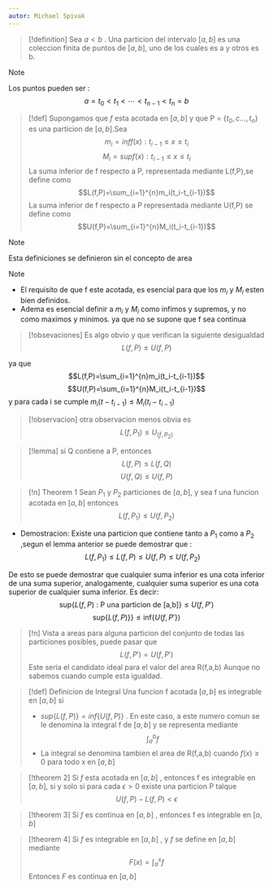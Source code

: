 ```yaml
---
autor: Michael Spivak
---
```

>[!definition] 
> Sea $a<b$ . Una particion del intervalo $[a,b]$ es una coleccion finita de puntos de $[a,b]$, uno de los cuales es a y otros es b. 

>[!note]
>Los puntos pueden ser :
>$$a= t_0<t_1<\cdots<t_{n-1}<t_n = b$$


>[!def]
> Supongamos que $f$ esta acotada en $[a,b]$ y que P = {$t_0, c\dots,t_n$} es una particion de $[a,b]$.Sea
> $$m_i = inf{f(x):t_{i-1}\leq x \leq t_i}$$
> $$M_i = sup{f(x):t_{i-1}\leq x \leq t_i}$$
> La suma inferior de f respecto a P, representada mediante L(f,P),se define como 
> $$L(f,P)=\sum_{i=1}^{n}m_i(t_i-t_{i-1})$$
> La suma inferior de f respecto a P representada mediante U(f,P) se define como
> $$U(f,P)=\sum_{i=1}^{n}M_i(t_i-t_{i-1})$$

>[!note]
> Esta definiciones se definieron sin el concepto de area

>[!note]
> -  El requisito de que f este acotada, es esencial para que los $m_i$ y $M_{i}$ esten bien definidos.
> - Adema es esencial definir a $m_i$ y $M_i$ como infimos y supremos, y no como maximos y minimos. ya que no se supone que f sea continua

>[!obsevaciones]
> Es algo obvio y que verifican la siguiente desigualdad 
> $$L(f,P)\leq U(f,P)$$

ya que  
$$L(f,P)=\sum_{i=1}^{n}m_i(t_i-t_{i-1})$$
 $$U(f,P)=\sum_{i=1}^{n}M_i(t_i-t_{i-1})$$
y para cada i se cumple $m_i(t-t_{i-1}) \leq M_i(t_i-t_{i-1})$

>[!observacion]
>otra observacion menos obvia es 
>$$L(f,P_1) \leq U_(f,P_2)$$

> [!lemma]
> si Q contiene a P, entonces
> $$L(f,P) \leq L(f,Q)$$
> $$U(f,Q) \leq U(f,P)$$

>[!n] Theorem 1
> Sean $P_1$ y $P_2$ particiones de $[a,b]$, y sea f una funcion acotada en $[a,b]$ entonces
> $$L(f,P_1) \leq U(f,P_2)$$

- Demostracion:
Existe una particion que contiene tanto a $P_1$ como a $P_2$ ,segun el lemma anterior se puede demostrar que :
 $$L(f,P_1)\leq L(f,P)\leq U(f,P) \leq U(f,P_2)$$

 De esto se puede demostrar que cualquier suma inferior es una cota inferior de una suma superior, analogamente, cualquier suma superior es una cota superior de cualquier suma inferior. Es decir:
$$\text{sup} \{L(f,P)\text{ : P una particion de [a,b]} \} \leq U(f,P') $$
$$\text{sup} \{L(f,P)\} \} \leq \text{inf}\{U(f,P'\}) $$
>[!n] Vista a areas
> para alguna particion del conjunto de todas las particiones posibles, puede pasar que 
> $$L(f,P') = U(f,P')$$
> Este seria el candidato ideal para el valor del area R(f,a,b)
> Aunque no sabemos cuando cumple esta igualdad.

 >[!def] Definicion de Integral
 >Una funcion f acotada $[a,b]$ es integrable en $[a,b]$ si 
 >- $sup\{L(f,P) \} = inf\{U(f,P) \}$ . En este caso, a este numero comun se le denomina la integral f de $[a,b]$ y se representa mediante
 >$$\int_{a}^{b}f$$
 > - La integral se denomina tambien el area de R(f,a,b) cuando $f(x)\geq 0$ para todo x en $[a,b]$ 
 
 >[!theorem 2]
 > Si $f$ esta acotada en $[a,b]$ , entonces f es integrable en $[a,b]$, si y solo si para cada $\epsilon > 0$  existe una particion P talque 
 > $$U(f,P) - L(f,P) < \epsilon$$

 >[!theorem 3]
 > Si $f$ es continua en $[a,b]$ , entonces f es integrable en $[a,b]$

 >[!theorem 4]
 > Si $f$ es integrable en $[a,b]$ , y $f$ se define en $[a,b]$ mediante
 > $$F(x)= \int_a^x f$$
 > Entonces $F$ es continua en $[a,b]$
 
 




